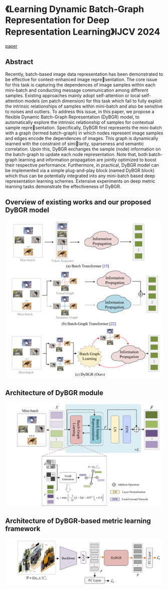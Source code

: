 # 《Learning Dynamic Batch-Graph Representation for Deep Representation Learning》IJCV 2024

[paper](https://link.springer.com/article/10.1007/s11263-024-02175-8) &nbsp;&nbsp;

## Abstract
Recently, batch-based image data representation has been demonstrated to be effective for context-enhanced image representation. The core issue for this task is capturing the dependences of image samples within each mini-batch and conducting
message communication among different samples. Existing approaches mainly adopt self-attention or local self-attention
models (on patch dimension) for this task which fail to fully exploit the intrinsic relationships of samples within mini-batch
and also be sensitive to noises and outliers. To address this issue, in this paper, we propose a flexible Dynamic Batch-Graph
Representation (DyBGR) model, to automatically explore the intrinsic relationship of samples for contextual sample representation. Specifically, DyBGR first represents the mini-batch with a graph (termed batch-graph) in which nodes represent
image samples and edges encode the dependences of images. This graph is dynamically learned with the constraint of similarity, sparseness and semantic correlation. Upon this, DyBGR exchanges the sample (node) information on the batch-graph
to update each node representation. Note that, both batch-graph learning and information propagation are jointly optimized to
boost their respective performance. Furthermore, in practical, DyBGR model can be implemented via a simple plug-and-play
block (named DyBGR block) which thus can be potentially integrated into any mini-batch based deep representation learning
schemes. Extensive experiments on deep metric learning tasks demonstrate the effectiveness of DyBGR.

## Overview of existing works and our proposed DyBGR model
![overview](https://github.com/SissiW/DyBGR/blob/main/overview.png)

## Architecture of DyBGR module
![DyBGR](https://github.com/SissiW/DyBGR/blob/main/DyBGR.png)

## Architecture of DyBGR-based metric learning framework
![metric_learning](https://github.com/SissiW/DyBGR/blob/main/metric_learning.png)



